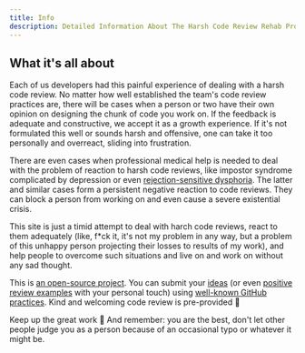 ```yaml
---
title: Info
description: Detailed Information About The Harsh Code Review Rehab Project
---
```


## What it's all about

Each of us developers had this painful experience of dealing with a harsh code review. No matter how well established the team's code review practices are, there will be cases when a person or two have their own opinion on designing the chunk of code you work on. If the feedback is adequate and constructive, we accept it as a growth experience. If it's not formulated this well or sounds harsh and offensive, one can take it too personally and overreact, sliding into frustration.

There are even cases when professional medical help is needed to deal with the problem of reaction to harsh code reviews, like impostor syndrome complicated by depression or even [rejection-sensitive dysphoria](https://www.webmd.com/add-adhd/rejection-sensitive-dysphoria). The latter and similar cases form a persistent negative reaction to code reviews. They can block a person from working on and even cause a severe existential crisis.

This site is just a timid attempt to deal with harch code reviews, react to them adequately (like, f*ck it, it's not my problem in any way, but a problem of this unhappy person projecting their losses to results of my work), and help people to overcome such situations and live on and work on without any sad thought.

This is [an open-source project](https://github.com/fyodorio/harsh). You can submit your [ideas](https://github.com/fyodorio/harsh/issues) (or even [positive review examples](https://github.com/fyodorio/harsh/blob/master/static/data/data.js) with your personal touch) using [well-known GitHub practices](https://egghead.io/courses/how-to-contribute-to-an-open-source-project-on-github). Kind and welcoming code review is pre-provided 🤗

Keep up the great work 💪 And remember: you are the best, don't let other people judge you as a person because of an occasional typo or whatever it might be.

